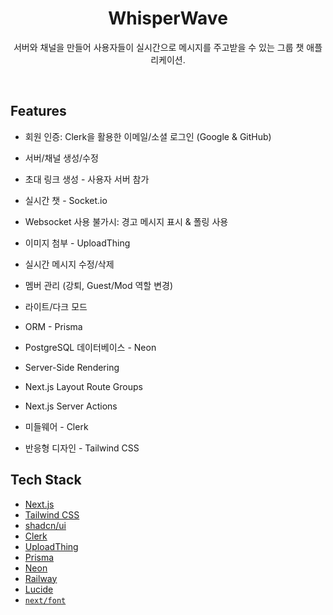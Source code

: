 <!-- ![homepage](/public/postplanet.png) -->

<h1 align="center">WhisperWave</h1>

<p align="center">
  서버와 채널을 만들어 사용자들이 실시간으로 메시지를 주고받을 수 있는 그룹 챗 애플리케이션.
</p>
<br/>

## Features

- 회원 인증: Clerk을 활용한 이메일/소셜 로그인 (Google & GitHub)

- 서버/채널 생성/수정

- 초대 링크 생성 - 사용자 서버 참가

- 실시간 챗 - Socket.io

- Websocket 사용 불가시: 경고 메시지 표시 & 폴링 사용

- 이미지 첨부 - UploadThing

- 실시간 메시지 수정/삭제

- 멤버 관리 (강퇴, Guest/Mod 역할 변경)

- 라이트/다크 모드

- ORM - Prisma

- PostgreSQL 데이터베이스 - Neon

- Server-Side Rendering

- Next.js Layout Route Groups

- Next.js Server Actions

- 미들웨어 - Clerk

- 반응형 디자인 - Tailwind CSS

## Tech Stack

- [Next.js](https://nextjs.org/)
- [Tailwind CSS](https://tailwindcss.com/)
- [shadcn/ui](https://ui.shadcn.com/)
- [Clerk](https://clerk.com/)
- [UploadThing](https://uploadthing.com/)
- [Prisma](https://www.prisma.io/)
- [Neon](https://neon.tech/)
- [Railway](https://railway.app/)
- [Lucide](https://lucide.dev/)
- [`next/font`](https://nextjs.org/docs/basic-features/font-optimization)
